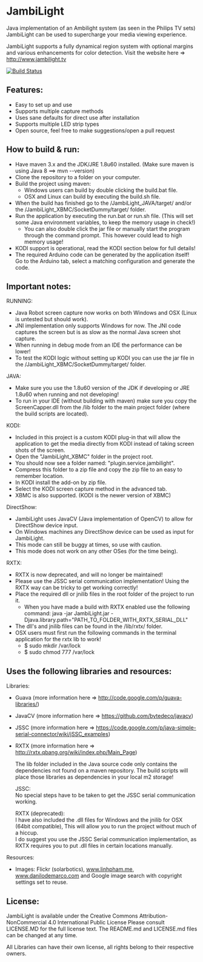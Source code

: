 JambiLight
===========================================================

Java implementation of an Ambilight system (as seen in the Philips TV sets)
JambiLight can be used to supercharge your media viewing experience.

JambiLight supports a fully dynamical region system with optional margins and various enhancements for color detection.
Visit the website here => http://www.jambilight.tv

[![Build Status](https://travis-ci.org/beele/JambiLight.svg?branch=improved-architecture)](https://travis-ci.org/beele/JambiLight)

Features:
-----------------------------------------------------------
- Easy to set up and use
- Supports multiple capture methods
- Uses sane defaults for direct use after installation
- Supports multiple LED strip types
- Open source, feel free to make suggestions/open a pull request

How to build & run:
-----------------------------------------------------------
- Have maven 3.x and the JDK/JRE 1.8u60 installed. (Make sure maven is using Java 8 ==> mvn --version)
- Clone the repository to a folder on your computer.
- Build the project using maven:
  * Windows users can build by double clicking the build.bat file.
  * OSX and Linux can build by executing the build.sh file.
- When the build has finished go to the /JambiLight_JAVA/target/ and/or the /JambiLight_XBMC/SocketDummy/target/ folder.
- Run the application by executing the run.bat or run.sh file. (This will set some Java environment variables, to keep the memory usage in check!)
  * You can also double click the jar file or manually start the program through the command prompt. This however could lead to high memory usage!
- KODI support is operational, read the KODI section below for full details!
- The required Arduino code can be generated by the application itself! Go to the Arduino tab, select a matching configuration and generate the code.
  
Important notes:
-----------------------------------------------------------
RUNNING:
- Java Robot screen capture now works on both Windows and OSX (Linux is untested but should work).
- JNI implementation only supports Windows for now. The JNI code captures the screen but is as slow as the normal Java screen shot capture.
- When running in debug mode from an IDE the performance can be lower!
- To test the KODI logic without setting up KODI you can use the jar file in the /JambiLight_XBMC/SocketDummy/target/ folder.

JAVA:
- Make sure you use the 1.8u60 version of the JDK if developing or JRE 1.8u60 when running and not developing!
- To run in your IDE (without building with maven) make sure you copy the ScreenCapper.dll from the /lib folder to the main project folder (where the build scripts are located). 

KODI:
- Included in this project is a custom KODI plug-in that will allow the application to get the media directly from KODI instead of taking screen shots of the screen.
- Open the "JambiLight_XBMC" folder in the project root.
- You should now see a folder named: "plugin.service.jambilight".
- Compress this folder to a zip file and copy the zip file to an easy to remember location.
- In KODI install the add-on by zip file.
- Select the KODI screen capture method in the advanced tab.
- XBMC is also supported. (KODI is the newer version of XBMC)

DirectShow:
- JambiLight uses JavaCV (Java implementation of OpenCV) to allow for DirectShow device input.
- On Windows machines any DirectShow device can be used as input for JambiLight.
- This mode can still be buggy at times, so use with caution.
- This mode does not work on any other OSes (for the time being).

RXTX:
- RXTX is now deprecated, and will no longer be maintained!
- Please use the JSSC serial communication implementation! Using the RXTX way can be tricky to get working correctly!
- Place the required dll or jnilib files in the root folder of the project to run it.
  * When you have made a build with RXTX enabled use the following command: java -jar JambiLight.jar -Djava.library.path="PATH_TO_FOLDER_WITH_RXTX_SERIAL_DLL"
- The dll's and jnilib files can be found in the /lib/rxtx/ folder.
- OSX users must first run the following commands in the terminal application for the rxtx lib to work!
  * $ sudo mkdir /var/lock
  * $ sudo chmod 777 /var/lock

  
Uses the following libraries and resources:
-----------------------------------------------------------
Libraries:
- Guava (more information here => http://code.google.com/p/guava-libraries/)
- JavaCV (more information here => https://github.com/bytedeco/javacv)
- JSSC (more information here => https://code.google.com/p/java-simple-serial-connector/wiki/jSSC_examples)
- RXTX (more information here => http://rxtx.qbang.org/wiki/index.php/Main_Page)

	The lib folder included in the Java source code only contains the dependencies not found on a maven repository. The build scripts will place those libraries as dependencies in your local m2 storage!

	JSSC:  
	No special steps have to be taken to get the JSSC serial communication working.

	RXTX (deprecated):  
	I have also included the .dll files for Windows and the jnilib for OSX (64bit compatible), This will allow you to run the project without much of a hiccup.  
	I do suggest you use the JSSC Serial communication implementation, as RXTX requires you to put .dll files in certain locations manually.

Resources:
- Images: Flickr (solarbotics), www.linhpham.me, www.danilodemarco.com and Google image search with copyright settings set to reuse.

License:
-----------------------------------------------------------
JambiLight is available under the Creative Commons Attribution-NonCommercial 4.0 International Public License
Please consult LICENSE.MD for the full license text.
The README.md and LICENSE.md files can be changed at any time.

All Libraries can have their own license, all rights belong to their respective owners.
